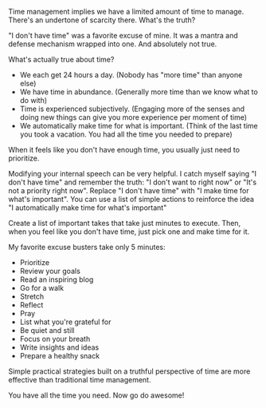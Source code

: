 Time management implies we have a limited amount of time to manage. There's an undertone of scarcity there. What's the truth?

"I don't have time" was a favorite excuse of mine. It was a mantra and defense mechanism wrapped into one. And absolutely not true.

What's actually true about time?

- We each get 24 hours a day. (Nobody has "more time" than anyone else)
- We have time in abundance. (Generally more time than we know what to do with)
- Time is experienced subjectively. (Engaging more of the senses and doing new things can give you more experience per moment of time)
- We automatically make time for what is important. (Think of the last time you took a vacation. You had all the time you needed to prepare)

When it feels like you don't have enough time, you usually just need to prioritize.

Modifying your internal speech can be very helpful. I catch myself saying "I don't have time" and remember the truth: "I don't want to right now" or "It's not a priority right now". Replace "I don't have time" with "I make time for what's important". You can use a list of simple actions to reinforce the idea "I automatically make time for what's important"

Create a list of important takes that take just minutes to execute. Then, when you feel like you don't have time, just pick one and make time for it.

My favorite excuse busters take only 5 minutes:

- Prioritize
- Review your goals
- Read an inspiring blog
- Go for a walk
- Stretch
- Reflect
- Pray
- List what you're grateful for
- Be quiet and still
- Focus on your breath
- Write insights and ideas
- Prepare a healthy snack

Simple practical strategies built on a truthful perspective of time are more effective than traditional time management.

You have all the time you need. Now go do awesome!
